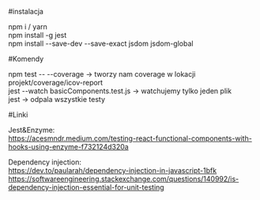 #instalacja

npm i / yarn <br />
npm install -g jest <br />
npm install --save-dev --save-exact jsdom jsdom-global <br />

#Komendy

npm test -- --coverage -> tworzy nam coverage w lokacji projekt/coverage/icov-report <br />
jest --watch basicComponents.test.js -> watchujemy tylko jeden plik <br />
jest -> odpala wszystkie testy <br />

#Linki

Jest&Enzyme: <br />
https://acesmndr.medium.com/testing-react-functional-components-with-hooks-using-enzyme-f732124d320a <br />

Dependency injection: <br />
https://dev.to/paularah/dependency-injection-in-javascript-1bfk <br />
https://softwareengineering.stackexchange.com/questions/140992/is-dependency-injection-essential-for-unit-testing <br />
